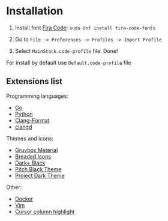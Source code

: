 # Installation

1. Install font [Fira Code](https://github.com/tonsky/FiraCode/wiki/Installing): `sudo dnf install fira-code-fonts`

2. Go to `File -> Preferences -> Profiles -> Import Profile`

3. Select `MainStack.code-profile` file. Done!

For install by default use `Default.code-profile` file

## Extensions list

Programming languages:

- [Go](https://marketplace.visualstudio.com/items?itemName=golang.Go)
- [Python](https://marketplace.visualstudio.com/items?itemName=ms-python.python)
- [Clang-Format](https://marketplace.visualstudio.com/items?itemName=xaver.clang-format)
- [clangd](https://marketplace.visualstudio.com/items?itemName=llvm-vs-code-extensions.vscode-clangd)

Themes and icons:

- [Gruvbox Material](https://marketplace.visualstudio.com/items?itemName=sainnhe.gruvbox-material)
- [Breaded Icons](https://marketplace.visualstudio.com/items?itemName=BeardedBear.beardedicons)
- [Dark+ Black](https://marketplace.visualstudio.com/items?itemName=VinceSalvino.dark-plus-black)
- [Pitch Black Theme](https://marketplace.visualstudio.com/items?itemName=viktorqvarfordt.vscode-pitch-black-theme)
- [Project Dark Theme](https://marketplace.visualstudio.com/items?itemName=matheugoes.project-dark-theme)

Other:

- [Docker](https://marketplace.visualstudio.com/items?itemName=ms-azuretools.vscode-docker)
- [Vim](https://marketplace.visualstudio.com/items?itemName=vscodevim.vim)
- [Cursor column highlight](https://marketplace.visualstudio.com/items?itemName=IuriiBarlukov.cursor-column-highlight)